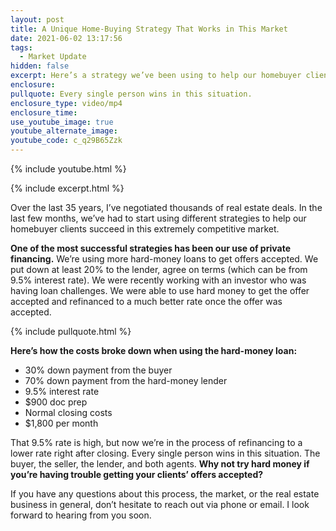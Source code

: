 ```yaml
---
layout: post
title: A Unique Home-Buying Strategy That Works in This Market
date: 2021-06-02 13:17:56
tags:
  - Market Update
hidden: false
excerpt: Here’s a strategy we’ve been using to help our homebuyer clients win.
enclosure:
pullquote: Every single person wins in this situation.
enclosure_type: video/mp4
enclosure_time:
use_youtube_image: true
youtube_alternate_image:
youtube_code: c_q29B65Zzk
---
```

{% include youtube.html %}

{% include excerpt.html %}

Over the last 35 years, I’ve negotiated thousands of real estate deals. In the last few months, we’ve had to start using different strategies to help our homebuyer clients succeed in this extremely competitive market.&nbsp;

**One of the most successful strategies has been our use of private financing.** We’re using more hard-money loans to get offers accepted. We put down at least 20% to the lender, agree on terms (which can be from 9.5% interest rate). We were recently working with an investor who was having loan challenges. We were able to use hard money to get the offer accepted and refinanced to a much better rate once the offer was accepted.

{% include pullquote.html %}

**Here’s how the costs broke down when using the hard-money loan:**

* 30% down payment from the buyer
* 70% down payment from the hard-money lender
* 9\.5% interest rate
* $900 doc prep
* Normal closing costs
* $1,800 per month

That 9.5% rate is high, but now we’re in the process of refinancing to a lower rate right after closing. Every single person wins in this situation. The buyer, the seller, the lender, and both agents. **Why not try hard money if you’re having trouble getting your clients’ offers accepted?**

If you have any questions about this process, the market, or the real estate business in general, don’t hesitate to reach out via phone or email. I look forward to hearing from you soon.
